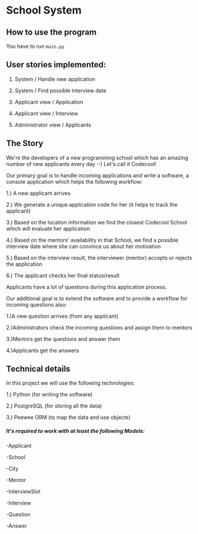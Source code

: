 # School System

## How to use the program

You have to run  ```main.py```

## User stories implemented:

1) System / Handle new application

2) System / Find possible interview date

3) Applicant view / Application

4) Applicant view / Interview

6) Administrator view / Applicants


## The Story

We're the developers of a new programming school which has an amazing number of new applicants every day :-) Let's call it Codecool!

Our primary goal is to handle incoming applications and write a software, a console application which helps the following workflow:

1.) A new applicant arrives

2.) We generate a unique application code for her (it helps to track the applicant)

3.) Based on the location information we find the closest Codecool School which will evaluate her application

4.) Based on the mentors' availability in that School, we find a possible interview date where she can convince us about her motivation

5.) Based on the interview result, the interviewer (mentor) accepts or rejects the application

6.) The applicant checks her final status/result


Applicants have a lot of questions during this application process.

Our additional goal is to extend the software and to provide a workflow for incoming questions also:

1.)A new question arrives (from any applicant)

2.)Administrators check the incoming questions and assign them to mentors

3.)Mentors get the questions and answer them

4.)Applicants get the answers



## Technical details

In this project we will use the following technologies:

1.) Python (for writing the software)

2.) PostgreSQL (for storing all the data)

3.) Peewee ORM (to map the data and use objects)




##### It's required to work with at least the following Models:

-Applicant

-School

-City

-Mentor

-InterviewSlot

-Interview

-Question

-Answer
